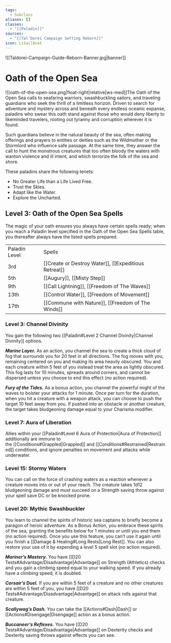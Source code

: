 ```yaml
---
tags:
  - Subclass
aliases: []
classes:
  - "[[Paladin]]"
sources:
  - "[[Tal'Dorei Campaign Setting Reborn]]"
icon: LiSailboat
---
```


![[Taldorei-Campaign-Guide-Reborn-Banner.jpg|banner]]

# Oath of the Open Sea

![[oath-of-the-open-sea.png|float-right|relative|ws-med]]The Oath of the Open Sea calls to seafaring warriors, swashbuckling sailors, and traveling guardians who seek the thrill of a limitless horizon. Driven to search for adventure and mystery across and beneath every endless oceanic expanse, paladins who swear this oath stand against those who would deny liberty to likeminded travelers, rooting out tyranny and corruption wherever it is found.

Such guardians believe in the natural beauty of the sea, often making offerings and prayers to entities or deities such as the Wildmother or the Stormlord who influence safe passage. At the same time, they answer the call to hunt the monstrous creatures that too often bloody the waters with wanton violence and ill intent, and which terrorize the folk of the sea and shore.

These paladins share the following tenets:
- No Greater Life than a Life Lived Free.
- Trust the Skies.
- Adapt like the Water.
- Explore the Uncharted.

## Level 3: Oath of the Open Sea Spells

The magic of your oath ensures you always have certain spells ready; when you reach a Paladin level specified in the Oath of the Open Sea Spells table, you thereafter always have the listed spells prepared.

|               |                                                        |
|:------------- | ------------------------------------------------------ |
| Paladin Level | Spells                                                 |
| 3rd           | [[Create or Destroy Water]], [[Expeditious Retreat]]   |
| 5th           | [[Augury]], [[Misty Step]]                             |
| 9th           | [[Call Lightning]], [[Freedom of The Waves]]      |
| 13th          | [[Control Water]], [[Freedom of Movement]]             |
| 17th          | [[Commune with Nature]], [[Freedom of The Winds]] |

### Level 3: Channel Divinity

You gain the following two [[Paladin#Level 2 Channel Divinity|Channel Divinity]] options.

**_Marine Layer._** As an action, you channel the sea to create a thick cloud of fog that surrounds you for 20 feet in all directions. The fog moves with you, remaining centered on you and making its area heavily obscured. You and each creature within 5 feet of you instead treat the area as lightly obscured. This fog lasts for 10 minutes, spreads around corners, and cannot be dispersed unless you choose to end this effect (no action required).

**_Fury of the Tides._** As a bonus action, you channel the powerful might of the waves to bolster your attacks for 1 minute. Once per turn for the duration, when you hit a creature with a weapon attack, you can choose to push the target 10 feet away from you. If pushed into an obstacle or another creature, the target takes bludgeoning damage equal to your Charisma modifier.

### Level 7: Aura of Liberation

Allies within your [[Paladin#Level 6 Aura of Protection|Aura of Protection]] additionally are immune to the [[Conditions#Grappled|Grappled]] and [[Conditions#Restrained|Restrained]] conditions, and ignore penalties on movement and attacks while underwater.

### Level 15: Stormy Waters

You can call on the force of crashing waters as a reaction whenever a creature moves into or out of your reach. The creature takes 1d12 bludgeoning damage and must succeed on a Strength saving throw against your spell save DC or be knocked prone.

### Level 20: Mythic Swashbuckler

You learn to channel the spirits of historic sea captains to briefly become a paragon of heroic adventure. As a Bonus Action, you embrace these spirits of the sea, granting the benefits below for 1 minutes or until you end them (no action required). Once you use this feature, you can’t use it again until you finish a [[Damage & Healing#Long Rests|Long Rest]]. You can also restore your use of it by expending a level 5 spell slot (no action required).

**_Mariner’s Mastery._** You have [[D20 Tests#Advantage/Disadvantage|Advantage]] on Strength (Athletics) checks and you gain a climbing speed equal to your walking speed. If you already have a climbing speed, it is doubled.

**_Corsair’s Duel._** If you are within 5 feet of a creature and no other creatures are within 5 feet of you, you have [[D20 Tests#Advantage/Disadvantage|Advantage]] on attack rolls against that creature.

**_Scallywag’s Dash._** You can take the [[Actions#Dash|Dash]] or [[Actions#Disengage|Disengage]] action as a bonus action.

_**Buccaneer’s Reflexes.**_ You have [[D20 Tests#Advantage/Disadvantage|Advantage]] on Dexterity checks and Dexterity saving throws against effects you can see.
